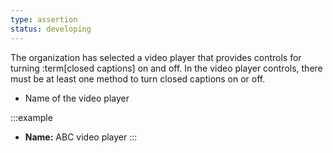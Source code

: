 ```yaml
---
type: assertion
status: developing
---
```


The organization has selected a video player that provides controls for turning :term[closed captions] on and off. In the video player controls, there must be at least one method to turn closed captions on or off.

* Name of the video player

:::example
* **Name:** ABC video player
:::